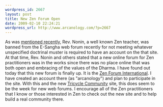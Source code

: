```yaml
--- 
wordpress_id: 2667
layout: post
title: New Zen Forum Open
date: 2009-02-10 22:24:21
wordpress_url: http://www.arcanology.com/?p=2667
---
```

As was <a href="http://www.arcanology.com/2009/01/24/rev-nonins-statement-on-his-banning-from-e-sangha/">mentioned recently</a>, Rev. Nonin, a well known Zen teacher, was banned from the E-Sangha web forum recently for not meeting whatever unspecified doctrinal muster is required to have an account on the that site. At that time, Rev. Nonin and others stated that a new online forum for Zen practitioners was in the works since there was no place online that was both open and embracing of the values of the Dharma. I have found out today that this new forum is finally up. It is the <a href="http://www.zenforuminternational.org/">Zen Forum International</a>. I have created an account there (as "arcanology") and plan to participate in the site. With this and the new <a href="http://community.tricycle.com/">Tricycle Community</a> site, this does seem to be the week for new web forums. I encourage all of the Zen practitioners that I know or those interested in Zen to check out the new site and to help build a real community there.